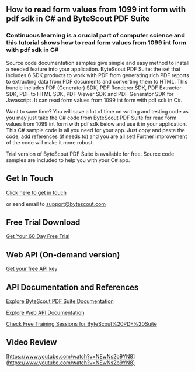 ## How to read form values from 1099 int form with pdf sdk in C# and ByteScout PDF Suite

### Continuous learning is a crucial part of computer science and this tutorial shows how to read form values from 1099 int form with pdf sdk in C#

Source code documentation samples give simple and easy method to install a needed feature into your application. ByteScout PDF Suite: the set that includes 6 SDK products to work with PDF from generating rich PDF reports to extracting data from PDF documents and converting them to HTML. This bundle includes PDF (Generator) SDK, PDF Renderer SDK, PDF Extractor SDK, PDF to HTML SDK, PDF Viewer SDK and PDF Generator SDK for Javascript. It can read form values from 1099 int form with pdf sdk in C#.

Want to save time? You will save a lot of time on writing and testing code as you may just take the C# code from ByteScout PDF Suite for read form values from 1099 int form with pdf sdk below and use it in your application. This C# sample code is all you need for your app. Just copy and paste the code, add references (if needs to) and you are all set! Further improvement of the code will make it more robust.

Trial version of ByteScout PDF Suite is available for free. Source code samples are included to help you with your C# app.

## Get In Touch

[Click here to get in touch](https://bytescout.zendesk.com/hc/en-us/requests/new?subject=ByteScout%20PDF%20Suite%20Question)

or send email to [support@bytescout.com](mailto:support@bytescout.com?subject=ByteScout%20PDF%20Suite%20Question) 

## Free Trial Download

[Get Your 60 Day Free Trial](https://bytescout.com/download/web-installer?utm_source=github-readme)

## Web API (On-demand version)

[Get your free API key](https://pdf.co/documentation/api?utm_source=github-readme)

## API Documentation and References

[Explore ByteScout PDF Suite Documentation](https://bytescout.com/documentation/index.html?utm_source=github-readme)

[Explore Web API Documentation](https://pdf.co/documentation/api?utm_source=github-readme)

[Check Free Training Sessions for ByteScout%20PDF%20Suite](https://academy.bytescout.com/)

## Video Review

[https://www.youtube.com/watch?v=NEwNs2b9YN8](https://www.youtube.com/watch?v=NEwNs2b9YN8)